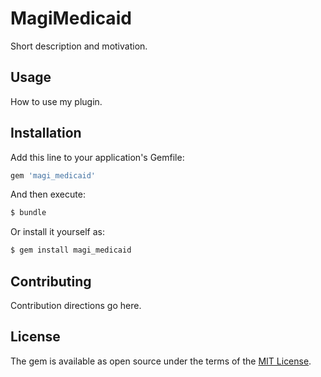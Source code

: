 # MagiMedicaid
Short description and motivation.

## Usage
How to use my plugin.

## Installation
Add this line to your application's Gemfile:

```ruby
gem 'magi_medicaid'
```

And then execute:
```bash
$ bundle
```

Or install it yourself as:
```bash
$ gem install magi_medicaid
```

## Contributing
Contribution directions go here.

## License
The gem is available as open source under the terms of the [MIT License](https://opensource.org/licenses/MIT).
